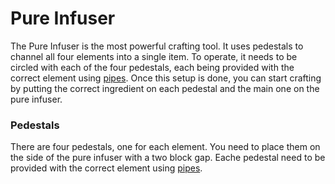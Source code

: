 Pure Infuser
============

The Pure Infuser is the most powerful crafting tool. It uses pedestals to channel all four elements into a single item.
To operate, it needs to be circled with each of the four pedestals, each being provided with the correct element using [pipes].
Once this setup is done, you can start crafting by putting the correct ingredient on each pedestal and the main one on the pure infuser.

### Pedestals

There are four pedestals, one for each element. You need to place them on the side of the pure infuser with a two block gap. Eache pedestal need to be provided with the correct element using [pipes].

[pipes]: ../pipes
